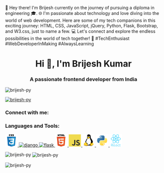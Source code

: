 👋 Hey there! I'm Brijesh currently on the journey of pursuing a diploma in engineering 🎓. 🌐 I'm passionate about technology and love diving into the world of web development. Here are some of my tech companions in this exciting journey: HTML, CSS, JavaScript, jQuery, Python, Flask, Bootstrap, and W3.css, just to name a few. 💻 Let's connect and explore the endless possibilities in the world of tech together! 🚀 #TechEnthusiast #WebDeveloperInMaking #AlwaysLearning

<h1 align="center">Hi 👋, I'm Brijesh Kumar</h1>
<h3 align="center">A passionate frontend developer from India</h3>

<p align="left"> <img src="https://komarev.com/ghpvc/?username=brijesh-py&label=Profile%20views&color=0e75b6&style=flat" alt="brijesh-py" /> </p>

<p align="left"> <a href="https://github.com/ryo-ma/github-profile-trophy"><img src="https://github-profile-trophy.vercel.app/?username=brijesh-py" alt="brijesh-py" /></a> </p>

<h3 align="left">Connect with me:</h3>
<p align="left">
</p>

<h3 align="left">Languages and Tools:</h3>
<p align="left"> <a href="https://www.w3schools.com/css/" target="_blank" rel="noreferrer"> <img src="https://raw.githubusercontent.com/devicons/devicon/master/icons/css3/css3-original-wordmark.svg" alt="css3" width="40" height="40"/> </a> <a href="https://www.djangoproject.com/" target="_blank" rel="noreferrer"> <img src="https://cdn.worldvectorlogo.com/logos/django.svg" alt="django" width="40" height="40"/> </a> <a href="https://flask.palletsprojects.com/" target="_blank" rel="noreferrer"> <img src="https://www.vectorlogo.zone/logos/pocoo_flask/pocoo_flask-icon.svg" alt="flask" width="40" height="40"/> </a> <a href="https://www.w3.org/html/" target="_blank" rel="noreferrer"> <img src="https://raw.githubusercontent.com/devicons/devicon/master/icons/html5/html5-original-wordmark.svg" alt="html5" width="40" height="40"/> </a> <a href="https://developer.mozilla.org/en-US/docs/Web/JavaScript" target="_blank" rel="noreferrer"> <img src="https://raw.githubusercontent.com/devicons/devicon/master/icons/javascript/javascript-original.svg" alt="javascript" width="40" height="40"/> </a> <a href="https://www.linux.org/" target="_blank" rel="noreferrer"> <img src="https://raw.githubusercontent.com/devicons/devicon/master/icons/linux/linux-original.svg" alt="linux" width="40" height="40"/> </a> <a href="https://www.python.org" target="_blank" rel="noreferrer"> <img src="https://raw.githubusercontent.com/devicons/devicon/master/icons/python/python-original.svg" alt="python" width="40" height="40"/> </a> <a href="https://reactjs.org/" target="_blank" rel="noreferrer"> <img src="https://raw.githubusercontent.com/devicons/devicon/master/icons/react/react-original-wordmark.svg" alt="react" width="40" height="40"/> </a> </p>

<p><img align="left" src="https://github-readme-stats.vercel.app/api/top-langs?username=brijesh-py&show_icons=true&locale=en&layout=compact" alt="brijesh-py" /></p>

<p>&nbsp;<img align="center" src="https://github-readme-stats.vercel.app/api?username=brijesh-py&show_icons=true&locale=en" alt="brijesh-py" /></p>

<p><img align="center" src="https://github-readme-streak-stats.herokuapp.com/?user=brijesh-py&" alt="brijesh-py" /></p>
